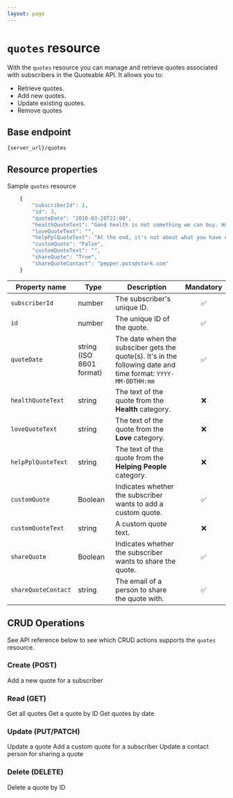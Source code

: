 ```yaml
---
layout: page
---
```


# `quotes` resource

With the `quotes` resource you can manage and retrieve quotes associated with subscribers in the Quoteable API. It allows you to:

* Retrieve quotes.
* Add new quotes.
* Update existing quotes.
* Remove quotes

## Base endpoint

```shell
{server_url}/quotes
```

## Resource properties

Sample `quotes` resource

```js
    {
        "subscriberId": 1,
        "id": 3,
        "quoteDate": "2018-03-20T22:00",
        "healthQuoteText": "Good health is not something we can buy. However, it can be an extremely valuable savings account. – Anne Wilson Schaef",
        "loveQuoteText": "",
        "helpPplQuoteText": "At the end, it's not about what you have or even what you've accomplished. It's about who you've lifted up, who you've made better. It’s about what you've given back. – Denzel Washington",
        "customQuote": "False",
        "customQuoteText": "",
        "shareQuote": "True",
        "shareQuoteContact": "pepper.pots@stark.com"
    }
```

| Property name | Type | Description | Mandatory |
| ------------- | ----------- | ----------- |     :----:    |
| `subscriberId` | number | The subscriber's unique ID. | :white_check_mark: |
| `id` | number | The unique ID of the quote. | :white_check_mark: |
| `quoteDate` | string (ISO 8601 format) | The date when the subsciber gets the quote(s). It's in the following date and time format: `YYYY-MM-DDTHH:mm` | :white_check_mark: |
| `healthQuoteText` | string | The text of the quote from the **Health** category.  | :x: |
| `loveQuoteText` | string | The text of the quote from the  **Love** category.| :x: |
| `helpPplQuoteText` | string | The text of the quote from the **Helping People** category. | :x: |
| `customQuote` | Boolean | Indicates whether the subscriber wants to add a custom quote. | :white_check_mark:  |
| `customQuoteText` | string | A custom quote text. | :x: |
| `shareQuote` | Boolean | Indicates whether the subscriber wants to share the quote. | :white_check_mark: |
| `shareQuoteContact` | string | The email of a person to share the quote with. | :white_check_mark: |

## CRUD Operations

See API reference below to see which CRUD actions supports the `quotes` resource.

### Create (POST)

Add a new quote for a subscriber

### Read (GET)

Get all quotes
Get a quote by ID
Get quotes by date

### Update (PUT/PATCH)

Update a quote
Add a custom quote for a subscriber
Update a contact person for sharing a quote

### Delete (DELETE)

Delete a quote by ID
